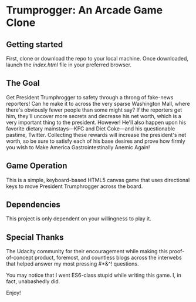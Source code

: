 Trumprogger: An Arcade Game Clone
===============================

## Getting started

First, clone or download the repo to your local machine. Once downloaded, launch the <em>index.html</em> file in your preferred browser. 

## The Goal

Get President Trumphrogger to safety through a throng of fake-news reporters! Can he make it to across the very sparse Washington Mall, where there's obviously fewer people than some might say? If the reporters get him, they'll uncover more secrets and decrease his net worth, which is a very important thing to the president. However! He'll also happen upon his favorite dietary mainstays—KFC and Diet Coke—and his questionable pastime, Twitter. Collecting these rewards will increase the president's net worth, so be sure to satisfy each of his base desires and prove how firmly you wish to Make America Gastrointestinally Anemic Again!

## Game Operation

This is a simple, keyboard-based HTML5 canvas game that uses directional keys to move President Trumphrogger across the board. 

## Dependencies

This project is only dependent on your willingness to play it. 

## Special Thanks

The Udacity community for their encouragement while making this proof-of-concept product, foremost, and countless blogs across the interwebs that helped answer my most pressing #*&^! questions. 

You may notice that I went ES6-class stupid while writing this game. I, in fact, unabashedly did. 

Enjoy!
